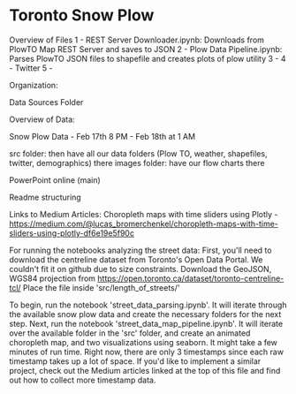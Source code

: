 # Toronto Snow Plow

Overview of Files
1 - REST Server Downloader.ipynb: Downloads from PlowTO Map REST Server and saves to JSON
2 - Plow Data Pipeline.ipynb: Parses PlowTO JSON files to shapefile and creates plots of plow utility
3 - 
4 - Twitter
5 - 



Organization:

Data Sources Folder

Overview of Data:

Snow Plow Data - Feb 17th 8 PM - Feb 18th at 1 AM 

src folder: then have all our data folders (Plow TO, weather, shapefiles, twitter, demographics) there 
images folder: have our flow charts there

PowerPoint online (main)

Readme structuring

Links to Medium Articles:
Choropleth maps with time sliders using Plotly - https://medium.com/@lucas_bromerchenkel/choropleth-maps-with-time-sliders-using-plotly-df6e19e5f90c

For running the notebooks analyzing the street data:
First, you'll need to download the centreline dataset from Toronto's Open Data Portal. We couldn't fit it on github due to size constraints.
Download the GeoJSON, WGS84 projection from https://open.toronto.ca/dataset/toronto-centreline-tcl/
Place the file inside 'src/length_of_streets/'

To begin, run the notebook 'street_data_parsing.ipynb'. It will iterate through the available snow plow data and create the necessary folders for the next step.
Next, run the notebook 'street_data_map_pipeline.ipynb'. It will iterate over the available folder in the 'src' folder, and create an animated choropleth map, and two visualizations using seaborn. It might take a few minutes of run time.
Right now, there are only 3 timestamps since each raw timestamp takes up a lot of space. If you'd like to implement a similar project, check out the Medium articles linked at the top of this file and find out how to collect more timestamp data.

